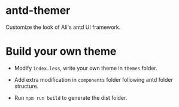 # antd-themer
Customize the look of Ali's antd UI framework.

# Build your own theme

* Modify `index.less`, write your own theme in `themes` folder.

* Add extra modification in `components` folder following antd folder structure.

* Run `npm run build` to generate the dist folder.

